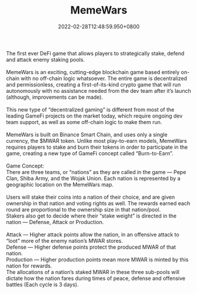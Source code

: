 ﻿---
title: "MemeWars"
description: "First ever Stake to Earn strategy game!"
lead: "First ever Stake to Earn strategy game!"
date: 2022-02-28T12:48:59.950+0800
lastmod: 2022-02-28T12:48:59.950+0800
draft: false
featuredImage: ["100_memewars.png"]
score: "0"
status: "Development"
blockchain: ["Binance"]
nft_support: "No"
free_to_play: "Crypto"
play_to_earn: ["Crypto"]
website: "https://memewars.finance/?utm_source=PlayToEarn.net&utm_medium=organic&utm_campaign=gamepage"
twitter: "https://twitter.com/MemeWarsCrypto?s=20"
discord: "https://discord.gg/bH3SD9Qj"
telegram: "https://t.me/officialmemewars"
github: "https://github.com/chainsulting/Smart-Contract-Security-Audits/blob/master/MemeWars/02_Smart%20Contract%20Audit_Memewars.pdf"
youtube: 
twitch: 
facebook: 
instagram: 
reddit: 
medium: "https://medium.com/@MemeWars"
steam: 
gitbook: 
googleplay: 
appstore: 

  
    
categories: ["games"]
games: ["Strategy","Tower-Defense","Virtual-World"]
toc: false
pinned: false
weight: 
---
The first ever DeFi game that allows players to strategically stake, defend and attack enemy staking pools.<br> <br> MemeWars is an exciting, cutting-edge blockchain game based entirely on-chain with no off-chain logic whatsoever. The entire game is decentralized and permissionless, creating a first-of-its-kind crypto game that will run autonomously with no assistance needed from the dev team after it’s launch (although, improvements can be made). <br> <br> This new type of “decentralized gaming” is different from most of the leading GameFi projects on the market today, which require ongoing dev team support, as well as some off-chain logic to make them run.<br> <br> MemeWars is built on Binance Smart Chain, and uses only a single currency, the $MWAR token. Unlike most play-to-earn models, MemeWars requires players to stake and burn their tokens in order to participate in the game, creating a new type of GameFi concept called “Burn-to-Earn”.<br> <br> Game Concept:<br> There are three teams, or “nations” as they are called in the game — Pepe Clan, Shiba Army, and the Wojak Union. Each nation is represented by a geographic location on the MemeWars map.<br> <br> Users will stake their coins into a nation of their choice, and are given ownership in that nation and voting rights as well. The rewards earned each round are proportional to the ownership size in that nation/pool.<br> Stakers also get to decide where their “stake weight” is directed in the nation — Defense, Attack or Production.<br> <br> Attack — Higher attack points allow the nation, in an offensive attack to “loot” more of the enemy nation’s MWAR stores.<br> Defense — Higher defense points protect the produced MWAR of that nation.<br> Production — Higher production points mean more MWAR is minted by this nation for rewards.<br> The allocations of a nation’s staked MWAR in these three sub-pools will dictate how the nation fares during times of peace, defense and offensive battles (Each cycle is 3 days).